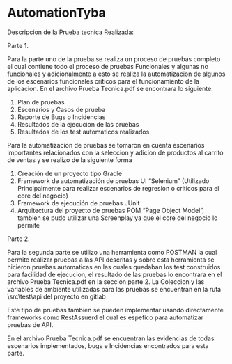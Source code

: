 # AutomationTyba

Descripcion de la Prueba tecnica Realizada:

Parte 1.

Para la parte uno de la prueba se realiza un proceso de pruebas completo el cual contiene todo el proceso de pruebas Funcionales y algunas no funcionales y adicionalmente a esto se realiza la automatizacion de algunos de los escenarios funcionales criticos para el funcionamiento de la aplicacion. 
En el archivo Prueba Tecnica.pdf se encontrara lo siguiente:
1. Plan de pruebas
2. Escenarios y Casos de prueba
3. Reporte de Bugs o Incidencias
4. Resultados de la ejecucion de las pruebas
5. Resultados de los test automaticos realizados.

Para la automatizacion de pruebas se tomaron en cuenta escenarios importantes relacionados con la seleccion y adicion de productos al carrito de ventas y se realizo de la siguiente forma

1. Creación de un proyecto tipo Gradle
2. Framework de automatización de pruebas UI “Selenium” (Utilizado Principalmente para realizar escenarios de regresion o criticos para el core del negocio)
3. Framework de ejecución de pruebas JUnit
4. Arquitectura del proyecto de pruebas POM “Page Object Model”, tambien se pudo utilizar una Screenplay ya que el core del negocio lo permite


Parte 2.

Para la segunda parte se utilizo una herramienta como POSTMAN la cual permite realizar pruebas a las API descritas y sobre esta herramienta se hicieron pruebas automaticas en las cuales quedaban los test construidos para facilidad de ejecucion, el resultado de las pruebas lo encontrara en el archivo Prueba Tecnica.pdf en la seccion parte 2. 
La Coleccion y las variables de ambiente utilizadas para las pruebas se encuentran en la ruta \src\test\api del proyecto en gitlab 

Este tipo de pruebas tambien se pueden implementar usando directamente frameworks como RestAssuerd el cual es espefico para automatizar pruebas de API. 

En el archivo Prueba Tecnica.pdf se encuentran las evidencias de todas escenarios implementados, bugs e Incidencias encontrados para esta parte. 